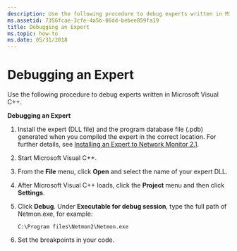 ```yaml
---
description: Use the following procedure to debug experts written in Microsoft Visual C++.
ms.assetid: 7356fcae-3cfe-4a5b-86dd-bebee859fa19
title: Debugging an Expert
ms.topic: how-to
ms.date: 05/31/2018
---
```


# Debugging an Expert

Use the following procedure to debug experts written in Microsoft Visual C++.

**Debugging an Expert**

1.  Install the expert (DLL file) and the program database file (.pdb) generated when you compiled the expert in the correct location. For further details, see [Installing an Expert to Network Monitor 2.1](installing-an-expert-to-network-monitor-2-1.md).
2.  Start Microsoft Visual C++.
3.  From the **File** menu, click **Open** and select the name of your expert DLL.
4.  After Microsoft Visual C++ loads, click the **Project** menu and then click **Settings**.
5.  Click **Debug**. Under **Executable for debug session**, type the full path of Netmon.exe, for example:

    ``` syntax
    C:\Program files\Netmon2\Netmon.exe
    ```

6.  Set the breakpoints in your code.

 

 



